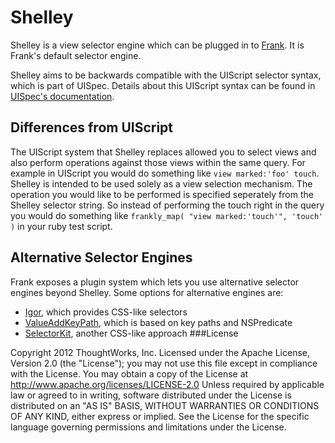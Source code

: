 # Shelley

Shelley is a view selector engine which can be plugged in to [Frank](http://www.testingwithfrank.com). It is Frank's default selector engine.

Shelley aims to be backwards compatible with the UIScript selector syntax, which is part of UISpec. Details about this UIScript syntax can be found in [UISpec's documentation](http://code.google.com/p/uispec/wiki/Documentation#UIScript).

## Differences from UIScript

The UIScript system that Shelley replaces allowed you to select views and also perform operations against those views within the same query. For example in UIScript you would do something like `view marked:'foo' touch`. Shelley is intended to be used solely as a view selection mechanism. The operation you would like to be performed is specified seperately from the Shelley selector string. So instead of performing the touch right in the query you would do something like `frankly_map( "view marked:'touch'", 'touch' )` in your ruby test script.

## Alternative Selector Engines

Frank exposes a plugin system which lets you use alternative selector engines beyond Shelley. Some options for alternative engines are:

- [Igor](https://github.com/dhemery/igor), which provides CSS-like selectors
- [ValueAddKeyPath](https://github.com/KingOfBrian/ValueAddKeyPath), which is based on key paths and NSPredicate
- [SelectorKit](https://github.com/soutaro/SelectorKit), another CSS-like approach
###License

Copyright 2012 ThoughtWorks, Inc. Licensed under the Apache License, Version 2.0 (the "License"); you may not use this file except in compliance with the License. You may obtain a copy of the License at http://www.apache.org/licenses/LICENSE-2.0 Unless required by applicable law or agreed to in writing, software distributed under the License is distributed on an "AS IS" BASIS, WITHOUT WARRANTIES OR CONDITIONS OF ANY KIND, either express or implied. See the License for the specific language governing permissions and limitations under the License.
